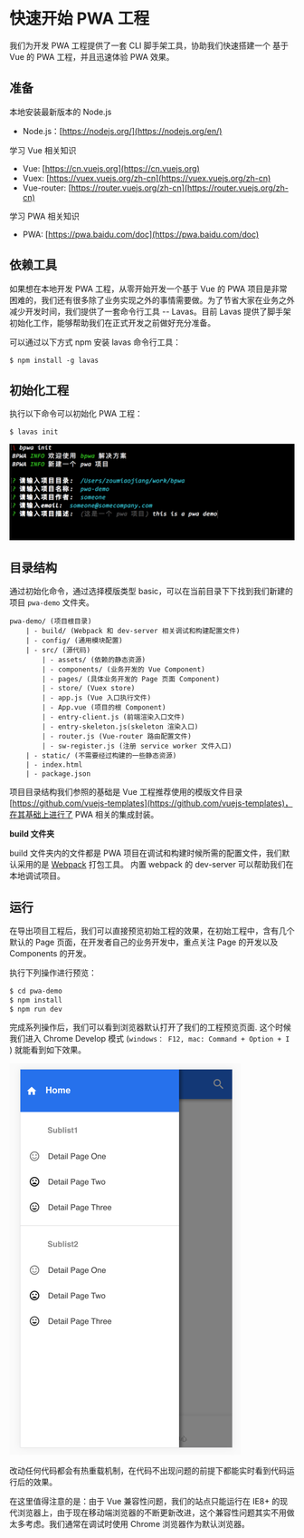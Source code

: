 # 快速开始 PWA 工程

我们为开发 PWA 工程提供了一套 CLI 脚手架工具，协助我们快速搭建一个 基于 Vue 的 PWA 工程，并且迅速体验 PWA 效果。

## 准备

本地安装最新版本的 Node.js

- Node.js：[https://nodejs.org/](https://nodejs.org/en/)

学习 Vue 相关知识

- Vue: [https://cn.vuejs.org](https://cn.vuejs.org)
- Vuex: [https://vuex.vuejs.org/zh-cn](https://vuex.vuejs.org/zh-cn)
- Vue-router: [https://router.vuejs.org/zh-cn](https://router.vuejs.org/zh-cn)

学习 PWA 相关知识

- PWA: [https://pwa.baidu.com/doc](https://pwa.baidu.com/doc)


## 依赖工具

如果想在本地开发 PWA 工程，从零开始开发一个基于 Vue 的 PWA 项目是非常困难的，我们还有很多除了业务实现之外的事情需要做。为了节省大家在业务之外减少开发时间，我们提供了一套命令行工具 -- Lavas。目前 Lavas 提供了脚手架初始化工作，能够帮助我们在正式开发之前做好充分准备。

可以通过以下方式 npm 安装 lavas 命令行工具：

```npm
$ npm install -g lavas
```

## 初始化工程

执行以下命令可以初始化 PWA 工程：

```npm
$ lavas init
```

![cli init command](./images/cli-init.png)


## 目录结构

通过初始化命令，通过选择模版类型 basic，可以在当前目录下下找到我们新建的项目 `pwa-demo` 文件夹。

```
pwa-demo/ (项目根目录)
    | - build/ (Webpack 和 dev-server 相关调试和构建配置文件)
    | - config/ (通用模块配置)
    | - src/ (源代码)
        | - assets/ (依赖的静态资源)
        | - components/ (业务开发的 Vue Component)
        | - pages/ (具体业务开发的 Page 页面 Component)
        | - store/ (Vuex store)
        | - app.js (Vue 入口执行文件)
        | - App.vue (项目的根 Component)
        | - entry-client.js (前端渲染入口文件)
        | - entry-skeleton.js(skeleton 渲染入口)
        | - router.js (Vue-router 路由配置文件)
        | - sw-register.js (注册 service worker 文件入口)
    | - static/ (不需要经过构建的一些静态资源)
    | - index.html
    | - package.json

```

项目目录结构我们参照的基础是 Vue 工程推荐使用的模版文件目录 [https://github.com/vuejs-templates](https://github.com/vuejs-templates)，在其基础上进行了 PWA 相关的集成封装。

**build 文件夹**

build 文件夹内的文件都是 PWA 项目在调试和构建时候所需的配置文件，我们默认采用的是 [Webpack](http://webpack.github.io) 打包工具。
内置 webpack 的 dev-server 可以帮助我们在本地调试项目。



## 运行

在导出项目工程后，我们可以直接预览初始工程的效果，在初始工程中，含有几个默认的 Page 页面，在开发者自己的业务开发中，重点关注 Page 的开发以及 Components 的开发。

执行下列操作进行预览：

```npm
$ cd pwa-demo
$ npm install
$ npm run dev
```


完成系列操作后，我们可以看到浏览器默认打开了我们的工程预览页面. 这个时候我们进入 Chrome Develop 模式 (`windows： F12, mac: Command + Option + I` ) 就能看到如下效果。

![project preview](./images/preview.png)

改动任何代码都会有热重载机制，在代码不出现问题的前提下都能实时看到代码运行后的效果。

在这里值得注意的是：由于 Vue 兼容性问题，我们的站点只能运行在 IE8+ 的现代浏览器上，由于现在移动端浏览器的不断更新改进，这个兼容性问题其实不用做太多考虑。我们通常在调试时使用 Chrome 浏览器作为默认浏览器。
